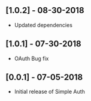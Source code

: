 ## [1.0.2] - 08-30-2018
* Updated dependencies
## [1.0.1] - 07-30-2018
* OAuth Bug fix
## [0.0.1] - 07-05-2018
* Initial release of Simple Auth
